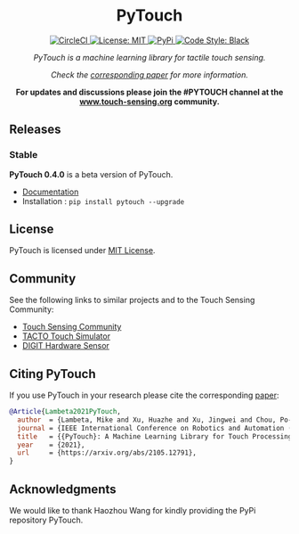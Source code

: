 <h1 align="center">PyTouch</h1>

<p align="center">
    <a href="#">
        <img src="https://circleci.com/gh/facebookresearch/PyTouch.svg?style=shield&circle-token=1633dac9daf88db4d3dbf10e1312663538f10bb4" alt="CircleCI" />
    </a>
    <a href="#">
        <img src="https://img.shields.io/badge/License-MIT-green.svg" alt="License: MIT" />
    </a>
        <a href="https://pypi.org/project/digit-interface/">
        <img src="https://img.shields.io/pypi/v/pytouch" alt="PyPi" />
    </a>
    <a href="#">
        <img src="https://img.shields.io/badge/code%20style-black-000000.svg" alt="Code Style: Black" />
    </a>
</p>

<p align="center">
    <i>PyTouch is a machine learning library for tactile touch sensing.</i>
</p>
<p align="center">
    <i>Check the <a href="https://arxiv.org/abs/2105.12791">corresponding paper</a> for more information.</i>
</p>
<p align="center">
    <b>For updates and discussions please join the #PYTOUCH channel at the <a href="www.touch-sensing.org">www.touch-sensing.org</a> community.</b>
</p>

## Releases

### Stable

**PyTouch 0.4.0** is a beta version of PyTouch.
- [Documentation](https://xyz/docs/intro)
- Installation : `pip install pytouch --upgrade`

## License
PyTouch is licensed under [MIT License](LICENSE).

## Community
See the following links to similar projects and to the Touch Sensing Community:
* [Touch Sensing Community](https://www.touch-sensing.org)
* [TACTO Touch Simulator](https://github.com/facebookresearch/tacto)
* [DIGIT Hardware Sensor](https://digit.ml)


## Citing PyTouch
If you use PyTouch in your research please cite the corresponding [paper](https://arxiv.org/abs/2105.12791):
```BibTeX
@Article{Lambeta2021PyTouch,
  author  = {Lambeta, Mike and Xu, Huazhe and Xu, Jingwei and Chou, Po-Wei and Wang, Shaoxiong and Darrell, Trevor and Calandra, Roberto},
  journal = {IEEE International Conference on Robotics and Automation (ICRA)},
  title   = {{PyTouch}: A Machine Learning Library for Touch Processing},
  year    = {2021},
  url     = {https://arxiv.org/abs/2105.12791},
}
```

## Acknowledgments
We would like to thank Haozhou Wang for kindly providing the PyPi repository PyTouch.

